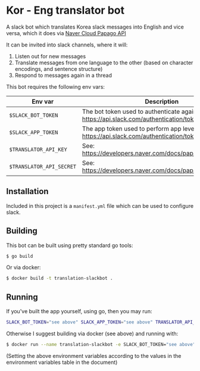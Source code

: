 # Kor - Eng translator bot

A slack bot which translates Korea slack messages into English and vice versa, which it does via [Naver Cloud Papago API](https://guide.ncloud-docs.com/docs/papagotranslation-api) 

It can be invited into slack channels, where it will:

1. Listen out for new messages
2. Translate messages from one language to the other (based on character encodings, and sentence structure)
3. Respond to messages again in a thread

This bot requires the following env vars:

| Env var                | Description                                                                                                 |
|------------------------|-------------------------------------------------------------------------------------------------------------|
| `$SLACK_BOT_TOKEN`     | The bot token used to authenticate against slack. See: https://api.slack.com/authentication/token-types#bot |
| `$SLACK_APP_TOKEN`     | The app token used to perform app level tasks. See: https://api.slack.com/authentication/token-types#app    |
| `$TRANSLATOR_API_KEY`     | See: https://developers.naver.com/docs/papago/README.md                                                     |
| `$TRANSLATOR_API_SECRET` | See: https://developers.naver.com/docs/papago/README.md                                                     |

## Installation

Included in this project is a `manifest.yml` file which can be used to configure slack.

## Building

This bot can be built using pretty standard go tools:

```bash
$ go build
```

Or via docker:

```bash
$ docker build -t translation-slackbot .
```

## Running

If you've built the app yourself, using go, then you may run:

```bash
SLACK_BOT_TOKEN="see above" SLACK_APP_TOKEN="see above" TRANSLATOR_API_KEY="see above" TRANSLATOR_API_SECRET="see above" ./translation-slackbot
```

Otherwise I suggest building via docker (see above) and running with:

```bash
$ docker run --name translation-slackbot -e SLACK_BOT_TOKEN="see above" -e SLACK_APP_TOKEN="see above" -e TRANSLATOR_API_KEY="see above" TRANSLATOR_API_SECRET="see above" translation-slackbot
```

(Setting the above environment variables according to the values in the environment variables table in the document)
